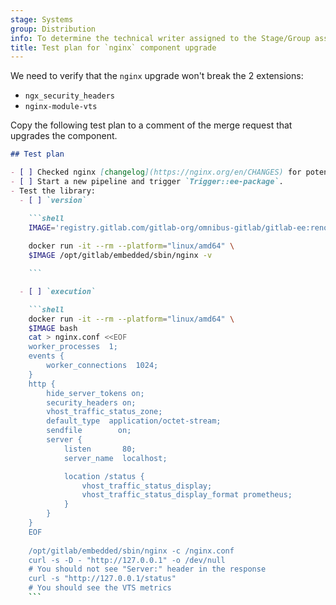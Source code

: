 ```yaml
---
stage: Systems
group: Distribution
info: To determine the technical writer assigned to the Stage/Group associated with this page, see https://handbook.gitlab.com/handbook/product/ux/technical-writing/#assignments
title: Test plan for `nginx` component upgrade
---
```


We need to verify that the `nginx` upgrade won't break the 2 extensions:

- `ngx_security_headers`
- `nginx-module-vts`

Copy the following test plan to a comment of the merge request
that upgrades the component.

````markdown
## Test plan

- [ ] Checked nginx [changelog](https://nginx.org/en/CHANGES) for potential breaking changes.
- [ ] Start a new pipeline and trigger `Trigger::ee-package`.
- Test the library:
  - [ ] `version`

    ```shell
    IMAGE='registry.gitlab.com/gitlab-org/omnibus-gitlab/gitlab-ee:renovate-nginx-nginx-1-x'
    
    docker run -it --rm --platform="linux/amd64" \
    $IMAGE /opt/gitlab/embedded/sbin/nginx -v

    ```

  - [ ] `execution`

    ```shell
    docker run -it --rm --platform="linux/amd64" \
    $IMAGE bash
    cat > nginx.conf <<EOF
    worker_processes  1;
    events {
        worker_connections  1024;
    }
    http {
        hide_server_tokens on;
        security_headers on;
        vhost_traffic_status_zone;
        default_type  application/octet-stream;
        sendfile        on;
        server {
            listen       80;
            server_name  localhost;

            location /status {
                vhost_traffic_status_display;
                vhost_traffic_status_display_format prometheus;
            }
        }
    }
    EOF
    
    /opt/gitlab/embedded/sbin/nginx -c /nginx.conf
    curl -s -D - "http://127.0.0.1" -o /dev/null
    # You should not see "Server:" header in the response
    curl -s "http://127.0.0.1/status"
    # You should see the VTS metrics
    ```
````
